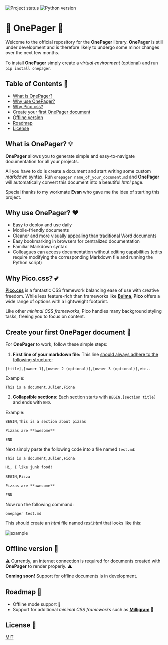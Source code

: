 ![Project status](https://img.shields.io/badge/version-0.1-green)
![Python version](https://img.shields.io/badge/requires-python_3.7-blue)

# :notebook: **OnePager** :notebook:

Welcome to the official repository for the **OnePager** library. **OnePager** is still under development and is therefore likely to undergo some minor changes over the next few months.

To install **OnePager** simply create a *virtual environment* (optional) and run `pip install onepager`.

## Table of Contents :bookmark_tabs:

- [What is OnePager?](#what-is-onepager-bulb)
- [Why use OnePager?](#why-use-onepager-heart)
- [Why Pico.css?](#why-picocss-two-hearts)
- [Create your first OnePager document](#create-your-first-onepager-document-pencil)
- [Offline version](#offline-version-open_file_folder)
- [Roadmap](#roadmap-date)
- [License](#contributing-to-pandas)

## What is OnePager? :bulb:

**OnePager** allows you to generate simple and easy-to-navigate documentation for all your projects.

All you have to do is create a document and start writing some custom *markdown* syntax. Run `onepager name_of_your_document.md` and **OnePager** will automatically convert this document into a beautiful *html* page.

Special thanks to my workmate **Evan** who gave me the idea of starting this project.

## Why use **OnePager**? :heart:

* Easy to deploy and use daily
* Mobile-friendly documents
* Cleaner and more visually appealing than traditional Word documents
* Easy bookmarking in browsers for centralized documentation
* Familiar Markdown syntax
* Colleagues can access documentation without editing capabilities (edits require modifying the corresponding Markdown file and running the Python script)

## Why Pico.css? :two_hearts:

[**Pico.css**](https://picocss.com/) is a fantastic CSS framework balancing ease of use with creative freedom. While less feature-rich than frameworks like [**Bulma**](https://bulma.io/), **Pico** offers a wide range of options with a lightweight footprint.

Like other *minimal CSS frameworks*, Pico handles many background styling tasks, freeing you to focus on content.

## Create your first OnePager document :pencil:

For **OnePager** to work, follow these simple steps:

1. **First line of your markdown file:** This line <ins>should always adhere to the following structure</ins>:

`[title],[owner 1],[owner 2 (optional)],[owner 3 (optional)],etc..`

Example:

```markdown
This is a document,Julien,Fiona
```

2.  **Collapsible sections**: Each section starts with `BEGIN,[section title]` and ends with `END`.

Example:

```markdown
BEGIN,This is a section about pizzas

Pizzas are **awesome**

END
```

Next simply paste the following code into a file named `test.md`:

```markdown
This is a document,Julien,Fiona

Hi, I like junk food!

BEGIN,Pizza

Pizzas are **awesome**

END
```

Now run the following command:

```
onepager test.md
```

This should create an *html* file named *test.html* that looks like this:

![example](example.gif)

## Offline version :open_file_folder:

:warning: Currently, an internet connection is required for documents created with **OnePager** to render properly. :warning:

**Coming soon!** Support for offline documents is in development.

## Roadmap :date:

* Offline mode support :construction_worker:
* Support for additional *minimal CSS frameworks* such as [**Milligram**](https://milligram.io/)  :construction_worker:

## License :cop:

[MIT](https://opensource.org/license/mit)
